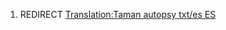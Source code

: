 1.  REDIRECT [Translation:Taman autopsy txt/es
    ES](Translation:Taman_autopsy_txt/es_ES "wikilink")